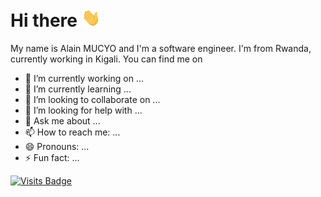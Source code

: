 # Hi there <img src="https://raw.githubusercontent.com/alainmucyo/alainmucyo/develop/wave.gif" width="30px"/>

My name is Alain MUCYO and I'm a software engineer. I'm from Rwanda, currently working in Kigali. You can find me on


- 🔭 I’m currently working on ...
- 🌱 I’m currently learning ...
- 👯 I’m looking to collaborate on ...
- 🤔 I’m looking for help with ...
- 💬 Ask me about ...
- 📫 How to reach me: ...
- 😄 Pronouns: ...
- ⚡ Fun fact: ...


 [![Visits Badge](https://badges.pufler.dev/visits/alainmucyo/alainmucyo)](https://badges.pufler.dev/visits/alainmucyo/alainmucyo)
